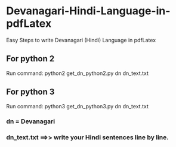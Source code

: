 # Devanagari-Hindi-Language-in-pdfLatex
Easy Steps to write Devanagari (Hindi) Language in pdfLatex

## For python 2
Run command: python2 get_dn_python2.py dn dn_text.txt

## For python 3
Run command: python3 get_dn_python3.py dn dn_text.txt

### dn = Devanagari
### dn_text.txt ==>> write your Hindi sentences line by line.
